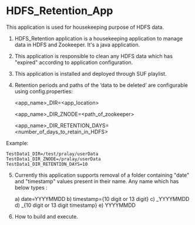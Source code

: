 # HDFS_Retention_App
This application is used for housekeeping purpose of HDFS data.
1. HDFS_Retention application is a housekeeping application to manage data in HDFS and Zookeeper. It's a java application.
2. This application is responsible to clean any HDFS data which has "expired" according to application configuration.
3. This application is installed and deployed through SUF playlist.
4. Retention periods and paths of the ‘data to be deleted’ are configurable using config.properties: 

	<app_name>_DIR=<app_location>
	
	<app_name>_DIR_ZNODE=<path_of_zookeeper>
	
	<app_name>_DIR_RETENTION_DAYS=<number_of_days_to_retain_in_HDFS>
	
Example:
	
	TestData1_DIR=/test/pralay/userData
	TestData1_DIR_ZNODE=/pralay/userData
	TestData1_DIR_RETENTION_DAYS=10

5. Currently this application supports removal of a folder containing "date" and "timestamp" values present in their name. Any name which has below types :

	a) date=YYYYMMDD
	b) timestamp={10 digit or 13 digit}
	c) _YYYYMMDD
	d) _{10 digit or 13 digit timestamp}
	e) YYYYMMDD
	
6. How to build and execute.
